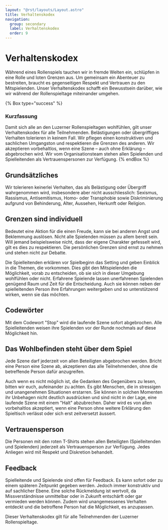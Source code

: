 ```yaml
---
layout: "@rst/layouts/Layout.astro"
title: Verhaltenskodex
navigation:
  group: secondary
  label: Verhaltenskodex
  order: 9
---
```


# Verhaltenskodex

Während eines Rollenspiels tauchen wir in fremde Welten ein, schlüpfen in eine Rolle und loten Grenzen aus. Um gemeinsam ein Abenteuer zu bestreiten, braucht es gegenseitigen Respekt und Vertrauen zu den Mitspielenden. Unser Verhaltenskodex schafft ein Bewusstsein darüber, wie wir während der Rollenspieltage miteinander umgehen.

{% Box type="success" %}
### Kurzfassung

Damit sich alle an den Luzerner Rollenspieltagen wohlfühlen, gilt unser Verhaltenskodex für alle Teilnehmenden. Belästigungen oder übergriffiges Verhalten tolerieren in keinem Fall. Wir pflegen einen konstruktiven und sachlichen Umgangston und respektieren die Grenzen des anderen. Wir akzeptieren vorbehaltlos, wenn eine Szene – auch ohne Erklärung – abgebrochen wird. Wir vom Organisationsteam stehen allen Spielenden und Spielleitenden als Vertrauenspersonen zur Verfügung.
{% endBox %}

## Grundsätzliches

Wir tolerieren keinerlei Verhalten, das als Belästigung oder Übergriff wahrgenommen wird, insbesondere aber nicht ausschliesslich: Sexismus, Rassismus, Antisemitismus, Homo- oder Transphobie sowie Diskriminierung aufgrund von Behinderung, Alter, Aussehen, Herkunft oder Religion.
 
## Grenzen sind individuell

Bedeutet eine Aktion für die einen Freude, kann sie bei anderen Angst und Beklemmung auslösen. Nicht alle Spielenden müssen zu allem bereit sein. Will jemand beispielsweise nicht, dass der eigene Charakter gefesselt wird, gilt es dies zu respektieren. Die persönlichen Grenzen sind ernst zu nehmen und stehen nicht zur Debatte.

Die Spielleitenden erklären vor Spielbeginn das Setting und geben Einblick in die Themen, die vorkommen. Dies gibt den Mitspielenden die Möglichkeit, vorab zu entscheiden, ob sie sich in dieser Umgebung wohlfühlen oder nicht. Erfahrene Spielende lassen unerfahrenen Spielenden genügend Raum und Zeit für die Entscheidung. Auch sie können neben der spielleitenden Person ihre Erfahrungen weitergeben und so unterstützend wirken, wenn sie das möchten.
 
## Codewörter

Mit dem Codewort "Stop" wird die laufende Szene sofort abgebrochen. Alle Spielleitenden weisen ihre Spielenden vor der Runde nochmals auf diese Möglichkeit hin. 

## Das Wohlbefinden steht über dem Spiel

Jede Szene darf jederzeit von allen Beteiligten abgebrochen werden. Bricht eine Person eine Szene ab, akzeptieren das alle Teilnehmenden, ohne die betreffende Person dafür anzugreifen.

Auch wenn es nicht möglich ist, die Gedanken des Gegenübers zu lesen, bitten wir euch, aufeinander zu achten. Es gibt Menschen, die in stressigen und unangenehmen Situationen erstarren. Sie können in solchen Momenten ihr Unbehagen nicht deutlich ausdrücken und sind nicht in der Lage, eine laufende Szene mit einem "Halt" abzubrechen. Daher wird es von allen vorbehaltlos akzeptiert, wenn eine Person ohne weitere Erklärung den Spieltisch verlässt oder sich erst zeitversetzt äussert.

## Vertrauensperson

Die Personen mit den roten T-Shirts stehen allen Beteiligten (Spielleitenden und Spielenden) jederzeit als Vertrauensperson zur Verfügung. Jedes Anliegen wird mit Respekt und Diskretion behandelt.

## Feedback

Spielleitende und Spielende sind offen für Feedback. Es kann sofort oder zu einem späteren Zeitpunkt gegeben werden. Jedoch immer konstruktiv und auf sachlicher Ebene. Eine solche Rückmeldung ist wertvoll, da Missverständnisse unmittelbar oder in Zukunft entschärft oder gar vermieden werden können. Zudem wird unangemessenes Verhalten entdeckt und die betroffene Person hat die Möglichkeit, es anzupassen.

Dieser Verhaltenskodex gilt für alle Teilnehmenden der Luzerner Rollenspieltage.
